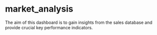 # market_analysis

The aim of this dashboard is to gain insights from the sales database and provide crucial key performance indicators.
